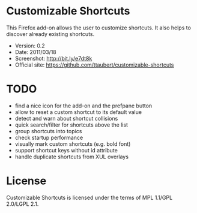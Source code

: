 # Customizable Shortcuts

This Firefox add-on allows the user to customize shortcuts. It also helps to
discover already existing shortcuts.

- Version: 0.2
- Date: 2011/03/18
- Screenshot: <http://bit.ly/e7dt8k>
- Official site: <https://github.com/ttaubert/customizable-shortcuts>

# TODO

* find a nice icon for the add-on and the prefpane button
* allow to reset a custom shortcut to its default value
* detect and warn about shortcut collisions
* quick search/filter for shortcuts above the list
* group shortcuts into topics
* check startup performance
* visually mark custom shortcuts (e.g. bold font)
* support shortcut keys without id attribute
* handle duplicate shortcuts from XUL overlays

# License

Customizable Shortcuts is licensed under the terms of MPL 1.1/GPL 2.0/LGPL 2.1.
